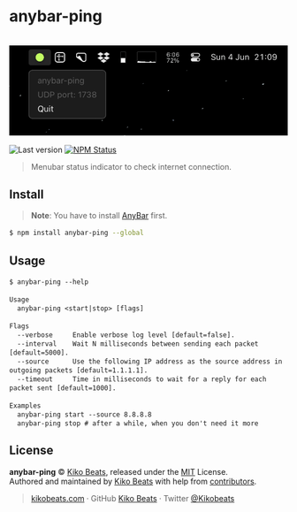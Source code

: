 # anybar-ping

<p align="center">
  <br>
  <img src="/demo.png" alt="anybar-ping">
  <br>
</p>

![Last version](https://img.shields.io/github/tag/Kikobeats/anybar-ping.svg?style=flat-square)
[![NPM Status](https://img.shields.io/npm/dm/anybar-ping.svg?style=flat-square)](https://www.npmjs.org/package/anybar-ping)

> Menubar status indicator to check internet connection.

## Install

> **Note**:
> You have to install [AnyBar](https://github.com/tonsky/AnyBar) first.

```bash
$ npm install anybar-ping --global
```

## Usage

```
$ anybar-ping --help

Usage
  anybar-ping <start|stop> [flags]

Flags
  --verbose     Enable verbose log level [default=false].
  --interval    Wait N milliseconds between sending each packet [default=5000].
  --source      Use the following IP address as the source address in outgoing packets [default=1.1.1.1].
  --timeout     Time in milliseconds to wait for a reply for each packet sent [default=1000].

Examples
  anybar-ping start --source 8.8.8.8
  anybar-ping stop # after a while, when you don't need it more
```

## License

**anybar-ping** © [Kiko Beats](https://kikobeats.com), released under the [MIT](https://github.com/Kikobeats/anybar-ping/blob/master/LICENSE.md) License.<br>
Authored and maintained by [Kiko Beats](https://kikobeats.com) with help from [contributors](https://github.com/Kikobeats/anybar-ping/contributors).

> [kikobeats.com](https://kikobeats.com) · GitHub [Kiko Beats](https://github.com/Kikobeats) · Twitter [@Kikobeats](https://twitter.com/Kikobeats)
